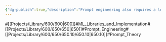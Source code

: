 ```yaml
---
{"dg-publish":true,"description":"Prompt engineering also requires a lot of theoretical content. Token positioning, ordering XML, context, Chain of Thought, ReAct, Hybrid Search, etc... If you know these things, you can make big quality improvements by simply modifying your prompts. But the most important thing, in my opinion, is to run it multiple times. Having an LLM by your side, giving and receiving feedback as a friend and as a teacher, is the best way to improve your quality..","permalink":"/projects/library/600/650/650-10/650-10/","dgPassFrontmatter":true,"noteIcon":"0","created":"2024-05-22T10:40:25.479+09:00","updated":"2024-06-20T03:30:23.341+09:00"}
---
```


#[[Projects/Library/600/600\|600]]#ML_Libraries_and_Implementation#[[Projects/Library/600/650/650\|650]]#Prompt_Engineering#[[Projects/Library/600/650/650.10/650.10\|650.10]]#Prompt_Theory